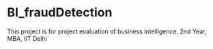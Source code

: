 # BI_fraudDetection
This project is for project evaluation of business intelligence, 2nd Year, MBA, IIT Delhi 
